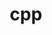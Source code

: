 ---
layout: default
title: cpp
Nav_order: 3
has_children: true
permalink: /docs/computer_lang/cpp
parent: Computer Language
---